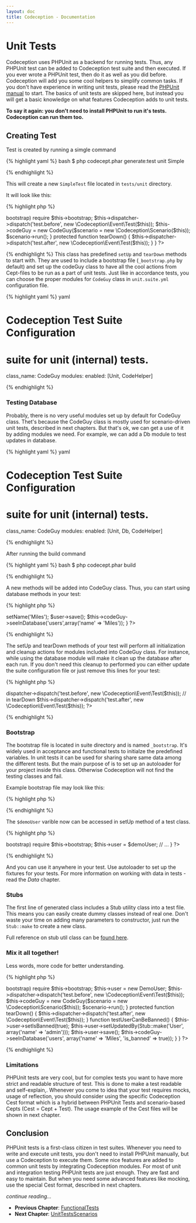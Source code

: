 ```yaml
---
layout: doc
title: Codeception - Documentation
---
```


# Unit Tests

Codeception uses PHPUnit as a backend for running tests. Thus, any PHPUnit test can be added to Codeception test suite and then executed. 
If you ever wrote a PHPUnit test, then do it as well as you did before. Codeception will add you some cool helpers to simplify common tasks.
If you don't have experience in writing unit tests, please read the [PHPUnit manual](http://www.phpunit.de/manual/3.6/en/index.html) to start.
The basics of unit tests are skipped here, but instead you will get a basic knowledge on what features Codeception adds to unit tests.

__To say it again: you don't need to install PHPUnit to run it's tests. Codeception can run them too.__

## Creating Test

Test is created by running a simgle command

{% highlight yaml %}
bash
$ php codecept.phar generate:test unit Simple

{% endhighlight %}

This will create a new `SimpleTest` file located in `tests/unit` directory.

It will look like this:

{% highlight php %}

<?php
use Codeception\Util\Stub;

class SimpleTest extends \Codeception\TestCase\Test
{
   /**
    * @var CodeGuy
    */
    protected $codeGuy;

    // keep this setupUp and tearDown to enable proper work of Codeception modules
    protected function setUp()
    {
        if ($this->bootstrap) require $this->bootstrap;
        $this->dispatcher->dispatch('test.before', new \Codeception\Event\Test($this));
        $this->codeGuy = new CodeGuy($scenario = new \Codeception\Scenario($this));
        $scenario->run();
    }

    protected function tearDown()
    {
        $this->dispatcher->dispatch('test.after', new \Codeception\Event\Test($this));
    }
}
?>

{% endhighlight %}
This class has predefined `setUp` and `tearDown` methods to start with. They are used to include a bootstrap file (`_bootstrap.php` by default) and set up the codeGuy class to have all the cool actions from Cept-files to be run as a part of unit tests. Just like in accordance tests, you can choose the proper modules for `CodeGuy` class in `unit.suite.yml` configuration file.

{% highlight yaml %}
yaml
# Codeception Test Suite Configuration

# suite for unit (internal) tests.
class_name: CodeGuy
modules:
    enabled: [Unit, CodeHelper] 

{% endhighlight %}

### Testing Database

Probably, there is no very useful modules set up by default for CodeGuy class. Thet's because the CodeGuy class is mostly used for scenario-driven unit tests, described in next chapters. But that's ok, we can get a use of it by adding modules we need. For example, we can add a Db module to test updates in database.

{% highlight yaml %}
yaml
# Codeception Test Suite Configuration

# suite for unit (internal) tests.
class_name: CodeGuy
modules:
    enabled: [Unit, Db, CodeHelper] 

{% endhighlight %}

After running the build command

{% highlight yaml %}
bash
$ php codecept.phar build

{% endhighlight %}

A new methods will be added into CodeGuy class. Thus, you can start using database methods in your test:

{% highlight php %}
 
<?php
function testSavingUser()
{
	$user = new User();
	$user->setName('Miles');
	$user->save();
	$this->codeGuy->seeInDatabase('users',array('name' => 'Miles'));	
}
?>

{% endhighlight %}

The setUp and tearDown methods of your test will perform all initialization and cleanup actions for modules included into CodeGuy class. For instance, while using the database module will make it clean up the database after each run. If you don't need this cleanup to performed you can either update the suite configuration file or just remove this lines for your test:

{% highlight php %}

<?php
// in setUp
$this->dispatcher->dispatch('test.before', new \Codeception\Event\Test($this));
// in tearDown
$this->dispatcher->dispatch('test.after', new \Codeception\Event\Test($this));
?>

{% endhighlight %}

### Bootstrap

The bootstrap file is located in suite directory and is named `_bootstrap`. It's widely used in acceptance and functional tests to initialze the predefined variables. In unit tests it can be used for sharing share same data among the different tests. But the main purpose of is to set up an autoloader for your project inside this class. Otherwise Codeception will not find the testing classes and fail.

Example bootstrap file may look like this:

{% highlight php %}

<?php
require_once 'app/autoload.php';
Autoloader::initialize();

$demoUser = User::find(1);
?>

{% endhighlight %}

The `$demoUser` varible now can be accessed in setUp method of a test class.

{% highlight php %}

<?php
    protected function setUp()
    {
        if ($this->bootstrap) require $this->bootstrap;
        $this->user = $demoUser;
        // ...
    }
?>

{% endhighlight %}

And you can use it anywhere in your test. Use autoloader to set up the fixtures for your tests. For more information on working with data in tests - read the _Data_ chapter. 

### Stubs

The first line of generated class includes a Stub utility class into a test file. This means you can easily create dummy classes instead of real one. Don't waste your time on adding many parameters to constructor, just run the `Stub::make` to create a new class.

Full reference on stub util class can be [found here](/docs/reference/stubs).

### Mix it all together!

Less words, more code for better understanding.

{% highlight php %}

<?php
use Codeception\Util\Stub;

class SimpleTest extends \Codeception\TestCase\Test
{
   /**
    * @var CodeGuy
    */
    protected $codeGuy;

    // keep this setupUp and tearDown to enable proper work of Codeception modules
    protected function setUp()
    {
        if ($this->bootstrap) require $this->bootstrap;
        $this->user = new DemoUser;
        $this->dispatcher->dispatch('test.before', new \Codeception\Event\Test($this));
        $this->codeGuy = new CodeGuy($scenario = new \Codeception\Scenario($this));
        $scenario->run();
    }

    protected function tearDown()
    {
        $this->dispatcher->dispatch('test.after', new \Codeception\Event\Test($this));
    }

    function testUserCanBeBanned()
    {
    	$this->user->setIsBanned(true);
    	$this->user->setUpdatedBy(Stub::make('User', array('name' => 'admin')));
    	$this->user->save();
    	$this->codeGuy->seeInDatabase('users', array('name' => 'Miles', 'is_banned' => true));    	
    }
}
?>

{% endhighlight %}

### Limitations

PHPUnit tests are very cool, but for complex tests you want to have more strict and readable structure of test. This is done to make a test readable and self-explain,. Whenever you come to idea that your test requires mocks, usage of reflection, you should consider using the specific Codeception Cest format which is a hybrid between PHPUnit Tests and scenario-based Cepts (Cest = Cept + Test). The usage example of the Cest files will be shown in next chapter.

## Conclusion

PHPUnit tests is a first-class citizen in test suites. Whenever you need to write and execute unit tests, you don't need to install PHPUnit manually, but use a Codeception to execute them. Some nice features are added to common unit tests by integrating Codeception modules. For most of unit and integration testing PHPUnit tests are just enough. They are fast and easy to maintain. But when you need some advanced features like mocking, use the special Cest format, described in next chapters.


*continue reading...*
* **Previous Chapter**: [FunctionalTests](/docs/05-FunctionalTests)
* **Next Chapter**: [UnitTestsScenarios](/docs/07-UnitTestsScenarios)